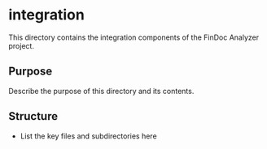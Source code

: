 # integration

This directory contains the integration components of the FinDoc Analyzer project.

## Purpose

Describe the purpose of this directory and its contents.

## Structure

- List the key files and subdirectories here
